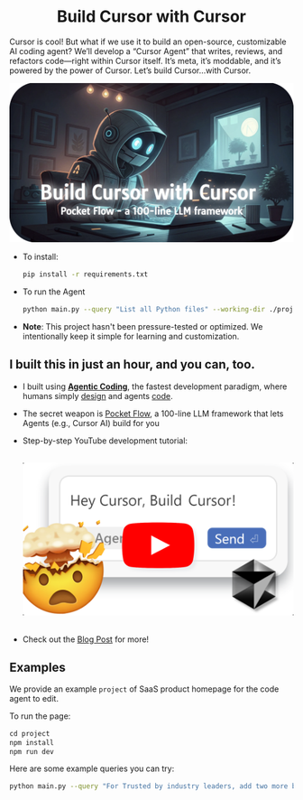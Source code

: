 <h1 align="center">Build Cursor with Cursor</h1>

Cursor is cool! But what if we use it to build an open-source, customizable AI coding agent? We’ll develop a “Cursor Agent” that writes, reviews, and refactors code—right within Cursor itself. It’s meta, it’s moddable, and it’s powered by the power of Cursor. Let’s build Cursor…with Cursor.

<p align="center">
  <a href="https://youtu.be/HH7TZFgoqEQ" target="_blank">
    <img 
      src="./assets/banner.png" width="600"
    />
  </a>
</p>

- To install: 
  ```bash
  pip install -r requirements.txt
  ```

- To run the Agent
  ```bash
  python main.py --query "List all Python files" --working-dir ./project
  ```

- **Note**: This project hasn't been pressure-tested or optimized. We intentionally keep it simple for learning and customization.

## I built this in just an hour, and you can, too.

- I built using [**Agentic Coding**](https://the-pocket.github.io/PocketFlow/guide.html), the fastest development paradigm, where humans simply [design](docs/design.md) and agents [code](flow.py).

- The secret weapon is [Pocket Flow](https://github.com/The-Pocket/PocketFlow), a 100-line LLM framework that lets Agents (e.g., Cursor AI) build for you
  
- Step-by-step YouTube development tutorial:

  <br>
  <div align="center">
    <a href="https://youtu.be/HH7TZFgoqEQ" target="_blank">
      <img src="./assets/tutorial.png" width="500" alt="IMAGE ALT TEXT" style="cursor: pointer;">
    </a>
  </div>
  <br>


- Check out the [Blog Post](https://zacharyhuang.substack.com/p/building-cursor-with-cursor-a-step) for more!

## Examples

We provide an example `project` of SaaS product homepage for the code agent to edit.

To run the page:

```
cd project
npm install
npm run dev
```

Here are some example queries you can try:
```bash
python main.py --query "For Trusted by industry leaders, add two more boxes." --working-dir ./project
```
